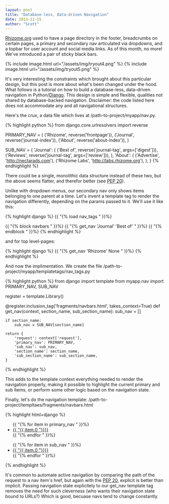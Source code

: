```yaml
---
layout: post
title: "Database-less, Data-driven Navigation"
date: 2013-11-15
author: "Scott"
---
```


[Rhizome.org](http://rhizome.org/) used to have a page directory in the footer, breadcrumbs on certain pages, a primary and secondary nav articulated via dropdowns, and a topbar for user account and social media links. As of this month, no more! We've introduced a pair of sticky black bars. 

{% include image.html url="/assets/img/tryout4.png" %}
{% include image.html url="/assets/img/tryout5.png" %}

It's very interesting the constraints which brought about this particular design, but this post is more about what's been changed under the hood. What follows is a tutorial on how to build a database-less, data-driven navigation in Python/[Django](https://www.djangoproject.com/). This design is simple and flexible, qualities not shared by database-backed navigation. Disclaimer: the code listed here does not accommodate any and all navigational structures.

<!--more-->

Here's the crux, a data file which lives at /path-to-project/myapp/nav.py.

{% highlight python %}
from django.core.urlresolvers import reverse

PRIMARY_NAV = (
    ('Rhizome', reverse('frontpage')),
    ('Journal', reverse('journal-index')),
    ('About', reverse('about-index')),
)

SUB_NAV = {
    'Journal': (
        ('Best of', reverse('journal-tag', args=['digest'])),
        ('Reviews', reverse('journal-tag', args=['review'])),
    ),
    'About': (
        ('Advertise', 'http://nectarads.com'),
        ('Rhizome Labs', 'http://labs.rhizome.org'),
    ),
}
{% endhighlight %}

There could be a single, monolithic data structure instead of these two, but the above seems flatter, and therefor better (see [PEP 20](http://www.python.org/dev/peps/pep-0020/)).

Unlike with dropdown menus, our secondary nav only shows items belonging to one parent at a time. Let's invent a template tag to render the navigation differently, depending on the params passed to it. We'll use it like this:

{% highlight django %}
{{ "{% load nav_tags " }}%}

{{ "{% block navbars " }}%}
    {{ "{% get_nav 'Journal' 'Best of' " }}%}
{{ "{% endblock " }}%}
{% endhighlight %}

and for top level-pages:

{% highlight django %}
{{ "{% get_nav 'Rhizome' None " }}%}
{% endhighlight %}

And now the implimentation. We create the file /path-to-project/myapp/templatetags/nav_tags.py

{% highlight python %}
from django import template
from myapp.nav import PRIMARY_NAV, SUB_NAV

register = template.Library()

@register.inclusion_tag('fragments/navbars.html', takes_context=True)
def get_nav(context, section_name, sub_section_name):
    sub_nav = []

    if section_name:
        sub_nav = SUB_NAV[section_name]

    return {
        'request': context['request'],
        'primary_nav': PRIMARY_NAV,
        'sub_nav': sub_nav,
        'section_name': section_name,
        'sub_section_name': sub_section_name,
    }
{% endhighlight %}

This adds to the template context everything needed to render the navigation properly, making it possible to highlight the current primary and sub items, or perform some other logic based on the navigation state. 

Finally, let's do the navigation template: /path-to-project/templtaes/fragments/navbars.html

{% highlight html+django %}
<div id="header" class="navbar">
    <ul>
        {{ "{% for item in primary_nav " }}%}
            <li><a {{ "{% if item.0 == section_name " }}%}class="active"{{ "{% endif " }}%} href="{{ "{{ item.1 " }}}}">{{ "{{ item.0 "}}}}</a></li>
        {{ "{% endfor " }}%}
    </ul>
</div>

<div id="footer" class="navbar">
    <ul>
        {{ "{% for item in sub_nav " }}%}
            <li><a {{ "{% if item.0 == sub_section_name " }}%}class="active"{{ "{% endif " }}%} href="{{ "{{ item.1 "}}}}">{{ "{{ item.0 "}}}}</a></li>
        {{ "{% endfor " }}%}
    </ul>
</div>
{% endhighlight %}

It's common to automate active navigation by comparing the path of the request to a nav item's href, but again with the [PEP 20](http://www.python.org/dev/peps/pep-0020/), explicit is better than implicit. Passing navigation state explicitely to our get_nav template tag removes the need for such cleverness (who wants their navigation state bound to URLs?) Which is good, becuase navs tend to change constantly.
